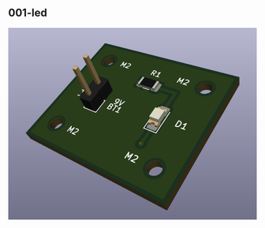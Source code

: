 ## 001-led
![](https://github.com/s-estay/Kicad/blob/master/img/Screenshot%20from%202019-10-11%2009-03-40.png)
